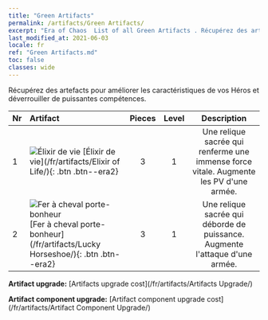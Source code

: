 ```yaml
---
title: "Green Artifacts"
permalink: /artifacts/Green Artifacts/
excerpt: "Era of Chaos  List of all Green Artifacts . Récupérez des artefacts pour améliorer les caractéristiques de vos Héros et déverrouiller de puissantes compétences."
last_modified_at: 2021-06-03
locale: fr
ref: "Green Artifacts.md"
toc: false
classes: wide
---
```


  Récupérez des artefacts pour améliorer les caractéristiques de vos Héros et déverrouiller de puissantes compétences.

  |  Nr  |    Artifact    | Pieces |  Level | Description   |
  |:-----|:---------------|:------:|:------:|:--------------:|
  | 1   | ![Élixir de vie](/images/t/icon_artifact_11.png) [Élixir de vie](/fr/artifacts/Elixir of Life/){: .btn .btn--era2} | 3 | 1 | Une relique sacrée qui renferme une immense force vitale. Augmente les PV d'une armée. |
  | 2   | ![Fer à cheval porte-bonheur](/images/t/icon_artifact_12.png) [Fer à cheval porte-bonheur](/fr/artifacts/Lucky Horseshoe/){: .btn .btn--era2} | 3 | 1 | Une relique sacrée qui déborde de puissance. Augmente l'attaque d'une armée. |


  **Artifact upgrade:** [Artifacts upgrade cost](/fr/artifacts/Artifacts Upgrade/)

 **Artifact component upgrade:** [Artifact component upgrade cost](/fr/artifacts/Artifact Component Upgrade/)

